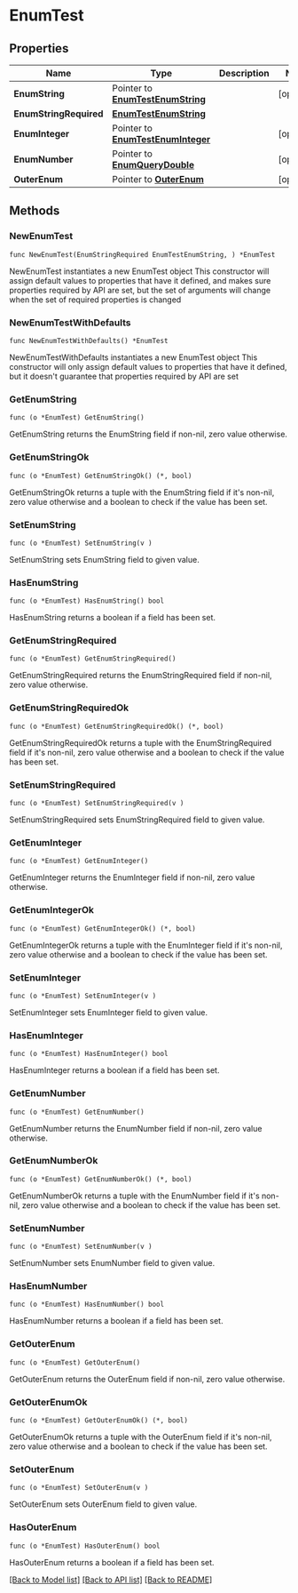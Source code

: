 # EnumTest

## Properties

Name | Type | Description | Notes
------------ | ------------- | ------------- | -------------
**EnumString** | Pointer to [**EnumTestEnumString**](Enum_TestEnumString.md) |  | [optional] 
**EnumStringRequired** | [**EnumTestEnumString**](Enum_TestEnumString.md) |  | 
**EnumInteger** | Pointer to [**EnumTestEnumInteger**](Enum_TestEnumInteger.md) |  | [optional] 
**EnumNumber** | Pointer to [**EnumQueryDouble**](enum_query_double.md) |  | [optional] 
**OuterEnum** | Pointer to [**OuterEnum**](OuterEnum.md) |  | [optional] 

## Methods

### NewEnumTest

`func NewEnumTest(EnumStringRequired EnumTestEnumString, ) *EnumTest`

NewEnumTest instantiates a new EnumTest object
This constructor will assign default values to properties that have it defined,
and makes sure properties required by API are set, but the set of arguments
will change when the set of required properties is changed

### NewEnumTestWithDefaults

`func NewEnumTestWithDefaults() *EnumTest`

NewEnumTestWithDefaults instantiates a new EnumTest object
This constructor will only assign default values to properties that have it defined,
but it doesn't guarantee that properties required by API are set

### GetEnumString

`func (o *EnumTest) GetEnumString() `

GetEnumString returns the EnumString field if non-nil, zero value otherwise.

### GetEnumStringOk

`func (o *EnumTest) GetEnumStringOk() (*, bool)`

GetEnumStringOk returns a tuple with the EnumString field if it's non-nil, zero value otherwise
and a boolean to check if the value has been set.

### SetEnumString

`func (o *EnumTest) SetEnumString(v )`

SetEnumString sets EnumString field to given value.

### HasEnumString

`func (o *EnumTest) HasEnumString() bool`

HasEnumString returns a boolean if a field has been set.

### GetEnumStringRequired

`func (o *EnumTest) GetEnumStringRequired() `

GetEnumStringRequired returns the EnumStringRequired field if non-nil, zero value otherwise.

### GetEnumStringRequiredOk

`func (o *EnumTest) GetEnumStringRequiredOk() (*, bool)`

GetEnumStringRequiredOk returns a tuple with the EnumStringRequired field if it's non-nil, zero value otherwise
and a boolean to check if the value has been set.

### SetEnumStringRequired

`func (o *EnumTest) SetEnumStringRequired(v )`

SetEnumStringRequired sets EnumStringRequired field to given value.


### GetEnumInteger

`func (o *EnumTest) GetEnumInteger() `

GetEnumInteger returns the EnumInteger field if non-nil, zero value otherwise.

### GetEnumIntegerOk

`func (o *EnumTest) GetEnumIntegerOk() (*, bool)`

GetEnumIntegerOk returns a tuple with the EnumInteger field if it's non-nil, zero value otherwise
and a boolean to check if the value has been set.

### SetEnumInteger

`func (o *EnumTest) SetEnumInteger(v )`

SetEnumInteger sets EnumInteger field to given value.

### HasEnumInteger

`func (o *EnumTest) HasEnumInteger() bool`

HasEnumInteger returns a boolean if a field has been set.

### GetEnumNumber

`func (o *EnumTest) GetEnumNumber() `

GetEnumNumber returns the EnumNumber field if non-nil, zero value otherwise.

### GetEnumNumberOk

`func (o *EnumTest) GetEnumNumberOk() (*, bool)`

GetEnumNumberOk returns a tuple with the EnumNumber field if it's non-nil, zero value otherwise
and a boolean to check if the value has been set.

### SetEnumNumber

`func (o *EnumTest) SetEnumNumber(v )`

SetEnumNumber sets EnumNumber field to given value.

### HasEnumNumber

`func (o *EnumTest) HasEnumNumber() bool`

HasEnumNumber returns a boolean if a field has been set.

### GetOuterEnum

`func (o *EnumTest) GetOuterEnum() `

GetOuterEnum returns the OuterEnum field if non-nil, zero value otherwise.

### GetOuterEnumOk

`func (o *EnumTest) GetOuterEnumOk() (*, bool)`

GetOuterEnumOk returns a tuple with the OuterEnum field if it's non-nil, zero value otherwise
and a boolean to check if the value has been set.

### SetOuterEnum

`func (o *EnumTest) SetOuterEnum(v )`

SetOuterEnum sets OuterEnum field to given value.

### HasOuterEnum

`func (o *EnumTest) HasOuterEnum() bool`

HasOuterEnum returns a boolean if a field has been set.


[[Back to Model list]](../README.md#documentation-for-models) [[Back to API list]](../README.md#documentation-for-api-endpoints) [[Back to README]](../README.md)


